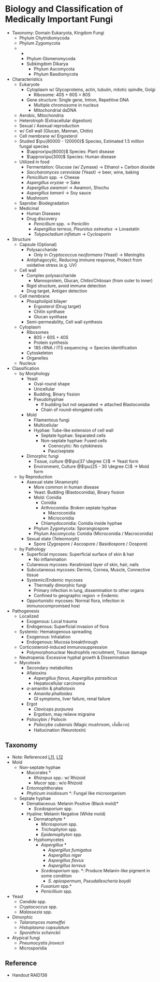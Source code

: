 # Biology and Classification of Medically Important Fungi

* Taxonomy: Domain Eukaryota, Kingdom Fungi
  * Phylum Chytridiomycoda
  * Phylum Zygomycota
  * -
    * Phylum Glomeromycoda
    * Subkingdom Dikarya
      * Phylum Ascomycota
      * Phylum Basdiomycota
* Characteristics
  * Eukaryote
    * Cytoplasm w/ Glycoproteins, actin, tubulin, mitotic spindle, Golgi
      * Ribosome: 40S + 60S = 80S
    * Gene structure: Single gene, Intron, Repetitive DNA
      * Multiple chromosome in nucleus
      * Mitochondrial dsDNA
  * Aerobic, Mitochondria
  * Heterotroph (Extracellular digestion)
  * Sexual / Asexual reproduction
  * w/ Cell wall (Glucan, Mannan, Chitin)
  * Cell membrane w/ Ergosterol
  * Studied $\pu{80000 - 120000}$ Species, Estimated 1.5 million fungal species
    * $\approx\pu{8000}$ Species: Plant disease
    * $\approx\pu{300}$ Species: Human disease
  * Utilized in food
    * Fermentation: Glucose (w/ Zymase) → Ethanol + Carbon dioxide
    * *Saccharomyces cerevisiae* (Yeast) → beer, wine, baking
    * *Penicillium* spp. → Cheese
    * *Aspergillus oryzae* → Sake
    * *Aspergillus awamori* → Awamori, Shochu
    * *Aspergillus tamarii* → Soy sauce
    * Mushroom
  * Saprobe: Biodegradation
  * Medicinal
    * Human Diseases
    * Drug discovery
      * *Penicillium* spp. → Penicillin
      * *Aspergillus terreus*, *Pleurotus ostreatus* → Lovastatin
      * *Tolypocladium inflatum* → Cyclosporin
* Structure
  * Capsule (Optional)
    * Polysaccharide
      * Only in *Cryptococcus neoformans* (Yeast) → Meningitis
    * Antiphagocytic, Reducing immune response, Protect from oxidative stress (e.g. UV)
  * Cell wall
    * Complex polysaccharide
      * Mannoprotein, Glucan, Chitin/Chitosan (from outer to inner)
    * Rigid structure, avoid immune detection
    * Drug target, Antigen detection
  * Cell membrane
    * Phospholipid bilayer
      * Ergosterol (Drug target)
      * Chitin synthase
      * Glucan synthase
    * Semi-permeability, Cell wall synthesis
  * Cytoplasm
    * Ribosomes
      * 80S = 60S + 40S
      * Protein synthesis
      * 18S rRNA / ITS sequencing → Species identification
    * Cytoskeleton
    * Organelles
  * Nucleus
* Classification
  * by Morphology
    * Yeast
      * Oval-round shape
      * Unicellular
      * Budding, Binary fission
      * Pseudohyphae
        * If budding but not separated → attached Blastoconidia
        * Chain of round-elongated cells
    * Mold
      * Filamentous fungi
      * Multicellular
      * Hyphae: Tube-like extension of cell wall
        * Septate hyphae: Separated cells
        * Non-septate hyphae: Fused cells
          * Coenocytic: No cytokinesis
          * Pauciseptate
    * Dimorphic fungi
      * Tissue, culture @$\pu{37 \degree C}$ → Yeast form
      * Environment, Culture @$\pu{25 - 30 \degree C}$ → Mold form
  * by Reproduction
    * Asexual state (Anamorph)
      * More common in human disease
      * Yeast: Budding (Blastoconidia), Binary fission
      * Mold: Conidia
        * Conidia
        * Arthroconidia: Broken septate hyphae
          * Macroconidia
          * Microconidia
        * Chlamydoconidia: Conidia inside hyphae
      * Phylum Zygomycota: Sporangiospore
      * Phylum Ascomycota: Conidia (Microconidia / Macroconidia)
    * Sexual state (Teleomorph)
      * Spore (Zygospore / Ascospore / Basidiospore / Oospore)
  * by Pathology
    * Superficial mycoses: Superficial surface of skin & hair
      * No inflammation
    * Cutaneous mycoses: Keratinized layer of skin, hair, nails
    * Subcutaneous mycoses: Dermis, Cornea, Muscle, Connective tissue
    * Systemic/Endemic mycoses
      * Thermally dimorphic fungi
      * Primary infection in lung, dissemination to other organs
      * Confined to geographic region → Endemic
    * Opportunistic mycoses: Normal flora, infection in immunocompromised host
* Pathogenesis
  * Localized
    * Exogenous: Local trauma
    * Endogenous: Superficial invasion of flora
  * Systemic: Hematogenous spreading
    * Exogenous: Inhalation
    * Endogenous: Mucosa breakthrough
  * Corticosteroid-induced immunosuppression
    * Polymorphonuclear Neutrophils recruitment, Tissue damage
  * Neutropenia: Excessive hyphal growth & Dissemination
  * Mycotoxin
    * Secondary metabolites
    * Aflatoxins
      * *Aspergillus flavus*, *Aspergillus parasiticus*
      * Hepatocellular carcinoma
    * $\alpha$-amanitin & phallotoxin
      * *Amanita phalloides*
      * GI symptoms, liver failure, renal failure
    * Ergot
      * *Claviceps purpurea*
      * Ergotism, may relieve migraine
    * Psilocybin / Psilocin
      * *Psilocybe cubensis* (Magic mushroom, เห็ดขี้ควาย)
      * Hallucination (Neurotoxin)

## Taxonomy

* Note: Referenced [L11](11%20-%20Medically%20Important%20Mold.md), [L12](12%20-%20Medically%20Important%20Yeasts.md)
* Mold
  * Non-septate hyphae
    * Mucorales \*
      * *Rhizopus* spp.: w/ Rhizoid
      * *Mucor* spp.: w/o Rhizoid
    * Entomophthorales
    * *Phyticum insidiosum* \*: Fungal like microorganism
  * Septate hyphae
    * Dematiaceous: Melanin Positive (Black mold)\*
      * *Scedosporium* spp.
    * Hyaline: Melanin Negative (White mold)
      * Dermatophyte \*
        * *Microsporum* spp.
        * *Trichophyton* spp.
        * *Epidemophyton* spp.
      * Hyphomycetes
        * *Aspergillus* \*
          * *Aspergillus fumigatus*
          * *Aspergillus niger*
          * *Aspergillus flavus*
          * *Aspergillus terreus*
        * *Scedosporium* spp. \*: Produce Melanin-like pigment in some condition
          * *S. apiospermum*, *Pseudallescheria boydii*
        * *Fusarium* spp.\*
        * *Penicillium* spp.
* Yeast
  * *Candida* spp.
  * *Cryptococcus* spp.
  * *Malassezia* spp.
* Dimorphic
  * *Talaromyces mameffei*
  * *Histoplasma capsulatum*
  * *Sporothrix schenckii*
* Atypical fungi
  * *Pneumocystis jirovecii*
  * Microsporidia

## Reference

* Handout RAID136

